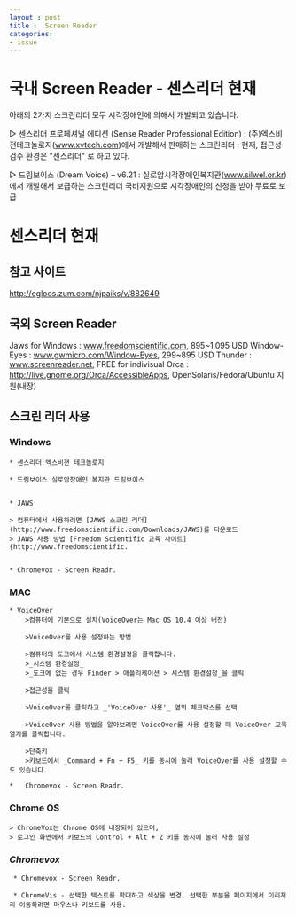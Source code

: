 ```yaml
---
layout : post
title :  Screen Reader
categories: 
- issue
---
```




# 국내 Screen Reader - 센스리더 현재

아래의 2가지 스크린리더 모두 시각장애인에 의해서 개발되고 있습니다.  

▷ 센스리더 프로페셔널 에디션 (Sense Reader Professional Edition)
  : (주)엑스비전테크놀로지(www.xvtech.com)에서 개발해서 판매하는 스크린리더
  :  현재, 접근성 검수 환경은  "센스리더" 로 하고 있다. 


▷ 드림보이스 (Dream Voice) – v6.21 
  : 실로암시각장애인복지관(www.silwel.or.kr)에서 개발해서 보급하는 스크린리더
  	국비지원으로 시각장애인의 신청을 받아 무료로 보급


# 센스리더 현재




## 참고 사이트 
http://egloos.zum.com/njpaiks/v/882649


## 국외 Screen Reader
Jaws for Windows : www.freedomscientific.com, 895~1,095 USD 
Window-Eyes : www.gwmicro.com/Window-Eyes, 299~895 USD 
Thunder : www.screenreader.net, FREE for indivisual 
Orca : http://live.gnome.org/Orca/AccessibleApps, OpenSolaris/Fedora/Ubuntu 지원(내장)



## 스크린 리더 사용 

### Windows
	* 센스리더 엑스비젼 테크놀로지

	* 드림보이스 실로암장애인 복지관 드림보이스 


	* JAWS

	> 컴퓨터에서 사용하려면 [JAWS 스크린 리더] (http://www.freedomscientific.com/Downloads/JAWS)를 다운로드
	> JAWS 사용 방법 [Freedom Scientific 교육 사이트] {http://www.freedomscientific.


	* Chromevox - Screen Readr.	


### MAC
	* VoiceOver
		>컴퓨터에 기본으로 설치(VoiceOver는 Mac OS 10.4 이상 버전)

		>VoiceOver를 사용 설정하는 방법

		>컴퓨터의 도크에서 시스템 환경설정을 클릭합니다.
		>_시스템 환경설정_
		>_도크에 없는 경우 Finder > 애플리케이션 > 시스템 환경설정_을 클릭 
		
		>접근성을 클릭
		
		>VoiceOver를 클릭하고 _'VoiceOver 사용'_ 옆의 체크박스를 선택

		>VoiceOver 사용 방법을 알아보려면 VoiceOver를 사용 설정할 때 VoiceOver 교육 열기를 클릭합니다.

		>단축키 
		>키보드에서 _Command + Fn + F5_ 키를 동시에 눌러 VoiceOver를 사용 설정할 수도 있습니다.

	*	Chromevox - Screen Readr.



### Chrome OS
	> ChromeVox는 Chrome OS에 내장되어 있으며, 
	> 로그인 화면에서 키보드의 Control + Alt + Z 키를 동시에 눌러 사용 설정

### _Chromevox_  
	 * Chromevox - Screen Readr.

	 * ChromeVis - 선택한 텍스트를 확대하고 색상을 변경. 선택한 부분을 페이지에서 이리저리 이동하려면 마우스나 키보드를 사용.





	










 



